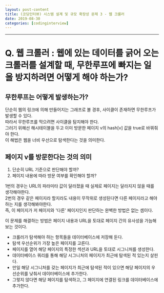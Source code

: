 ```yaml
---
layout: post-content
title: (코딩인터뷰) 시스템 설계 및 규모 확장성 문제 3 - 웹 크롤러
date: 2019-08-30
categories: [codinginterview]
---
```


---

# Q. 웹 크롤러 : 웹에 있는 데이터를 긁어 오는 크롤러를 설계할 때, 무한루프에 빠지는 일을 방지하려면 어떻게 해야 하는가?

## 무한루프는 어떻게 발생하는가?

단순히 웹의 링크에 의해 만들어지는 그래프로 볼 경후, 사이클이 존재하면 무한루프가 발생할 수 있다.    
따라서 무한루프를 막으려면 사이클을 탐지해야 한다.    
그러기 위해선 해시테이블을 두고 이미 방문한 페이지 v의 hash[v] 값을 true로 바꿔줘야 한다.   
이 해법은 웹을 너비 우선으로 탐색한다는 것을 의미한다.

## 페이지 v를 방문한다는 것의 의미

1. 단순히 URL 기준으로 판단해야 할까?
2. 페이지 내용에 따라 방문 여부를 확인해야 할까?

1번의 경우는 URL의 파라미타 값이 달라졌을 때 실제로 페이지는 달라지지 않을 때를 생각해야한다.    
2번의 경우 같은 페이지라 할지라도 내용이 무작위로 생성된다면 다른 페이지라고 해야하는 지를 생각해봐야한다.    
즉, 이 페이지가 저 페이지와 '다른' 페이지인지 판단하는 완벽한 방법은 없는 셈이다.

이 문제를 해결하는 방법은 페이지 내용과 URL을 토대로 페이지 간의 유사성을 가늠해 보는 것이다.

* 크롤러가 탐색해야 하는 항목들을 데이터베이스에 저장해 둔다.
* 탐색 우선순위가 가장 높은 페이지를 고른다.
* 페이지를 열어 해당 페이지의 특정한 섹션과 URL을 토대로 시그니처를 생성한다.
* 데이터베이스 쿼리를 통해 해당 시그니처의 페이지가 최근에 탐색된 적 있는지 살핀다.
* 만일 해당 시그니처를 갖는 페이지가 최근에 탐색된 적이 있으면 해당 페이지의 우선순위를 낮춰서 데이터베이스에 추가한다.
* 그렇지 않다면 해당 페이지를 탐색하고, 그 페이지에 연결된 링크를 데이터베이스에 추가한다.